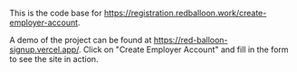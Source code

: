 This is the code base for https://registration.redballoon.work/create-employer-account.

A demo of the project can be found at https://red-balloon-signup.vercel.app/. Click on "Create Employer Account" and fill in the form to see the site in action.
